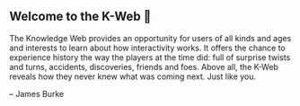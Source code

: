 ## Welcome to the K-Web 👋

The Knowledge Web provides an opportunity for users of all kinds and ages and interests to learn about how interactivity works. It offers the chance to experience history the way the players at the time did: full of surprise twists and turns, accidents, discoveries, friends and foes. Above all, the K-Web reveals how they never knew what was coming next. Just like you.

 – James Burke 

<!--

**Here are some ideas to get you started:**

🙋‍♀️ A short introduction - what is your organization all about?
🌈 Contribution guidelines - how can the community get involved?
👩‍💻 Useful resources - where can the community find your docs? Is there anything else the community should know?
🍿 Fun facts - what does your team eat for breakfast?
🧙 Remember, you can do mighty things with the power of [Markdown](https://docs.github.com/github/writing-on-github/getting-started-with-writing-and-formatting-on-github/basic-writing-and-formatting-syntax)
-->
